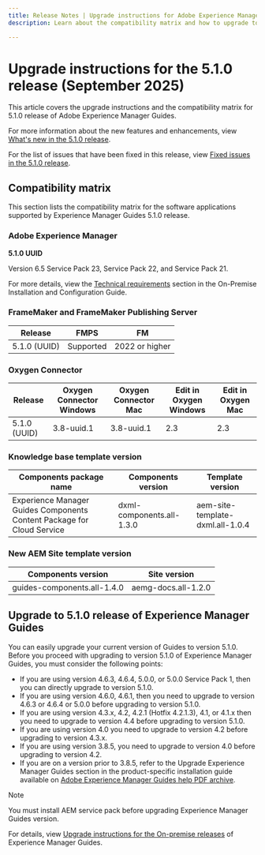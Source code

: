 ```yaml
---
title: Release Notes | Upgrade instructions for Adobe Experience Manager Guides 5.1.0 release
description: Learn about the compatibility matrix and how to upgrade to the 5.1.0 release of Adobe Experience Manager Guides.

---
```

# Upgrade instructions for the 5.1.0 release (September 2025)

This article covers the upgrade instructions and the  compatibility matrix for 5.1.0 release of Adobe Experience Manager Guides.

For more information about the new features and enhancements, view [What's new in the 5.1.0 release](../release-info/whats-new-5-1-0.md).

For the list of issues that have been fixed in this release, view [Fixed issues in the 5.1.0 release](../release-info/fixed-issues-5-1-0.md).

## Compatibility matrix

This section lists the compatibility matrix for the software applications supported by Experience Manager Guides 5.1.0 release. 

### Adobe Experience Manager

**5.1.0 UUID**

Version 6.5 Service Pack 23, Service Pack 22, and Service Pack 21.

For more details, view the [Technical requirements](../install-guide/download-install-technical-requirements.md) section in the On-Premise Installation and Configuration Guide.

### FrameMaker and FrameMaker Publishing Server

|Release| FMPS| FM |
| --- | --- | --- |
|5.1.0 (UUID) | Supported | 2022 or higher  |

### Oxygen Connector

| Release | Oxygen Connector Windows | Oxygen Connector Mac | Edit in Oxygen Windows | Edit in Oxygen Mac |  
| --- | --- | --- |--- |--- |
| 5.1.0 (UUID) | 3.8-uuid.1|3.8-uuid.1 |2.3 | 2.3  |

### Knowledge base template version

|Components package name| Components version | Template version|
|---|---|---|
|Experience Manager Guides Components Content Package for Cloud Service|dxml-components.all-1.3.0| aem-site-template-dxml.all-1.0.4|

### New AEM Site template version


| Components version | Site version|
|---|---|
|guides-components.all-1.4.0|aemg-docs.all-1.2.0|


## Upgrade to 5.1.0 release of Experience Manager Guides

You can easily upgrade your current version of Guides to version 5.1.0. Before you proceed with upgrading to version 5.1.0 of Experience Manager Guides, you must consider the following points:

- If you are using version 4.6.3, 4.6.4, 5.0.0, or 5.0.0 Service Pack 1, then you can directly upgrade to version 5.1.0. 
- If you are using version 4.6.0, 4.6.1, then you need to upgrade to version 4.6.3 or 4.6.4 or 5.0.0 before upgrading to version 5.1.0. 
- If you are using version 4.3.x, 4.2, 4.2.1 (Hotfix 4.2.1.3), 4.1, or 4.1.x then you need to upgrade to version 4.4 before upgrading to version 5.1.0.
- If you are using version 4.0 you need to upgrade to version 4.2 before upgrading to version 4.3.x.
- If you are using version 3.8.5, you need to upgrade to version 4.0 before upgrading to version 4.2.
- If you are on a version prior to 3.8.5, refer to the Upgrade Experience Manager Guides section in the product-specific installation guide available on [Adobe Experience Manager Guides help PDF archive](https://helpx.adobe.com/xml-documentation-for-experience-manager/archive.html).

>[!NOTE]
>
>You must install AEM service pack before upgrading Experience Manager Guides version.

For details, view [Upgrade instructions for the On-premise releases](../install-guide/upgrade-xml-documentation.md) of Experience Manager Guides.
